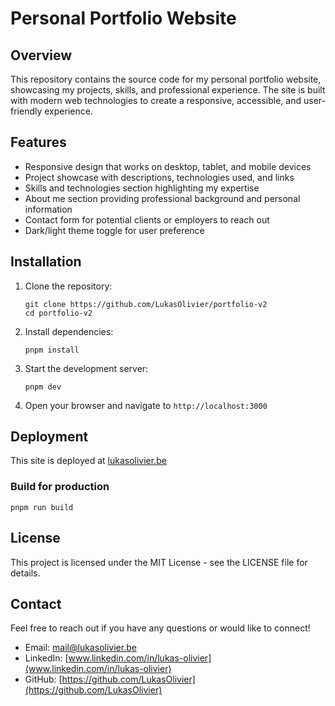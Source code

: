 # Personal Portfolio Website

## Overview

This repository contains the source code for my personal portfolio website, showcasing my projects, skills, and professional experience. The site is built with modern web technologies to create a responsive, accessible, and user-friendly experience.

## Features

- Responsive design that works on desktop, tablet, and mobile devices
- Project showcase with descriptions, technologies used, and links
- Skills and technologies section highlighting my expertise
- About me section providing professional background and personal information
- Contact form for potential clients or employers to reach out
- Dark/light theme toggle for user preference

## Installation

1. Clone the repository:

   ```
   git clone https://github.com/LukasOlivier/portfolio-v2
   cd portfolio-v2
   ```

2. Install dependencies:

   ```
   pnpm install
   ```

3. Start the development server:

   ```
   pnpm dev
   ```

4. Open your browser and navigate to `http://localhost:3000`

## Deployment

This site is deployed at [lukasolivier.be](https://lukasolivier.be)

### Build for production

```
pnpm run build
```

## License

This project is licensed under the MIT License - see the LICENSE file for details.

## Contact

Feel free to reach out if you have any questions or would like to connect!

- Email: mail@lukasolivier.be
- LinkedIn: [www.linkedin.com/in/lukas-olivier](www.linkedin.com/in/lukas-olivier)
- GitHub: [https://github.com/LukasOlivier](https://github.com/LukasOlivier)
